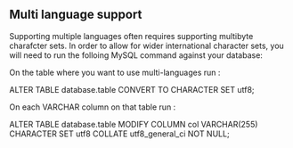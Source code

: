 ## Multi language support

Supporting multiple languages often requires supporting multibyte charafcter sets. In order to allow for wider international character sets, you will need to run the folloing MySQL command against your database:

On the table where you want to use multi-languages run :

ALTER TABLE database.table CONVERT TO CHARACTER SET utf8;

On each VARCHAR column on that table run :

ALTER TABLE database.table MODIFY COLUMN col VARCHAR(255)
    CHARACTER SET utf8 COLLATE utf8_general_ci NOT NULL;
